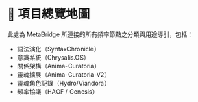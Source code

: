 # 📌 項目總覽地圖

此處為 MetaBridge 所連接的所有頻率節點之分類與用途導引，包括：
- 語法演化（SyntaxChronicle）
- 意識系統（Chrysalis.OS）
- 關係架構（Anima-Curatoria）
- 靈魂擴展（Anima-Curatoria-V2）
- 靈魂角色記錄（Hydro/Viandora）
- 頻率協議（HAOF / Genesis）
